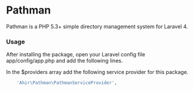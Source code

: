 # Pathman

Pathman is a PHP 5.3+ simple directory management system for Laravel 4.

### Usage

After installing the package, open your Laravel config file app/config/app.php and add the following lines.

In the $providers array add the following service provider for this package.

```php
	'Ahir\Pathman\PathmanServiceProvider',
```
